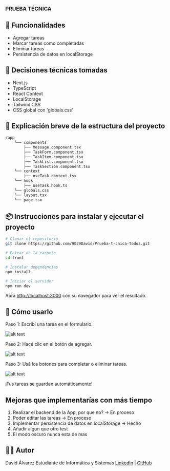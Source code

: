 ### PRUEBA TÉCNICA 

## 🧠 Funcionalidades
- Agregar tareas
- Marcar tareas como completadas
- Eliminar tareas
- Persistencia de datos en localStorage


## 🚀 Decisiones técnicas tomadas 

- Next.js
- TypeScript
- React Context
- LocalStorage
- Tailwind.CSS
- CSS global con 'globals.css'


## 📁 Explicación breve de la estructura del proyecto 

```bash
/app
    └── components
        ├── Message.component.tsx
        ├── TaskForm.component.tsx
        ├── TaskItem.component.tsx
        ├── TaskList.component.tsx
        ├── TaskSection.component.tsx
    └── context
        ├── useTask.context.tsx
    └── hook
        ├── useTask.hook.ts
    └── globals.css
    └── layout.tsx
    └── page.tsx
```


## 📦 Instrucciones para instalar y ejecutar el proyecto

```bash
# Clonar el repositorio
git clone https://github.com/9029David/Prueba-t-cnica-Todos.git

# Entrar en la carpeta
cd front

# Instalar dependencias
npm install

# Iniciar el servidor
npm run dev

```


Abra [http://localhost:3000](http://localhost:3000) con su navegador para ver el resultado.

## 🎯 Cómo usarlo

Paso 1: Escribí una tarea en el formulario.

![alt text](image.png)

Paso 2: Hacé clic en el botón de agregar.

![alt text](image-1.png)

Paso 3: Usá los botones para completar o eliminar tareas.

![alt text](image-2.png)

¡Tus tareas se guardan automáticamente!  


## Mejoras que implementarías con más tiempo

1. Realizar el backend de la App, por que no? -> En proceso
2. Poder editar las tareas -> En proceso
3. Implementar persistencia de datos en localStorage -> Hecho
4. Añadir algun que otro test 
5. El modo oscuro nunca esta de mas


## 👨‍💻 Autor
David Álvarez
Estudiante de Informática y Sistemas
[LinkedIn](https://www.linkedin.com/in/9029david/) | [GitHub](https://github.com/9029David)


